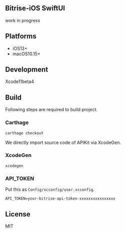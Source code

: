 Bitrise-iOS SwiftUI
---

work in progress

## Platforms

- iOS13+
- macOS10.15+

## Development

Xcode11beta4

## Build

Following steps are required to build project.

### Carthage

```console
carthage checkout
```

We directly import source code of APIKit via XcodeGen.

### XcodeGen

```console
xcodegen
```

### API_TOKEN

Put this as `Config/xcconfig/user.xcconfig`.

```user.xcconfig
API_TOKEN=your-bitrise-api-token-xxxxxxxxxxxxxxxx
```

## License

MIT
